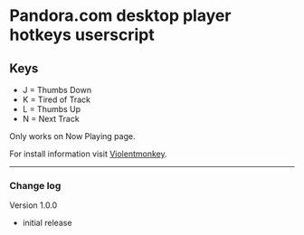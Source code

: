 # Pandora.com desktop player hotkeys userscript  

## Keys
- J = Thumbs Down  
- K = Tired of Track  
- L = Thumbs Up  
- N = Next Track  

Only works on Now Playing page.  

For install information visit [Violentmonkey](https://violentmonkey.github.io/get-it/).  

---

### Change log  

Version 1.0.0
- initial release  
